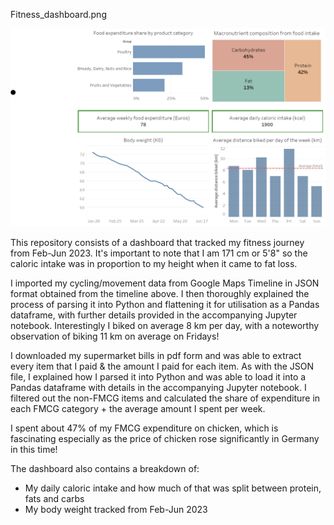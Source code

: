 Fitness_dashboard.png

![Alt text](Fitness_dashboard.png)

This repository consists of a dashboard that tracked my fitness journey from Feb-Jun 2023. It's important to note that I am 171 cm or 5'8"
so the caloric intake was in proportion to my height when it came to fat loss.

I imported my cycling/movement data from Google Maps Timeline in JSON format obtained from the timeline above. I then thoroughly 
explained the process of parsing it into Python and flattening it for utilisation as a Pandas dataframe, with further details 
provided in the accompanying Jupyter notebook. Interestingly I biked on average 8 km per day, with a noteworthy observation of biking 11 km on average on Fridays!

I downloaded my supermarket bills in pdf form and was able to extract every item that I paid & the amount I paid for each item. As with the JSON
file, I explained how I parsed it into Python and was able to load it into a Pandas dataframe with details in the accompanying Jupyter notebook.
I filtered out the non-FMCG items and calculated the share of expenditure in each FMCG category + the average amount I spent per week. 

I spent about 47% of my FMCG expenditure on chicken, which is fascinating especially as the price of chicken rose significantly in Germany in this time!

The dashboard also contains a breakdown of:
- My daily caloric intake and how much of that was split between protein, fats and carbs
- My body weight tracked from Feb-Jun 2023
